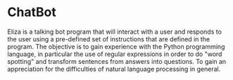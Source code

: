 # ChatBot
Eliza is a talking bot program that will interact with a user and responds to the user using a pre-defined set of instructions that are defined in the program.
The objective is to	gain	experience	with	the	Python programming	language,	in	particular the	use	of	regular	expressions in	order	to do	"word	spotting"	and	transform	sentences	from	answers	into	questions.	To	gain an appreciation	for	the	difficulties	of	natural	language	processing in general.
